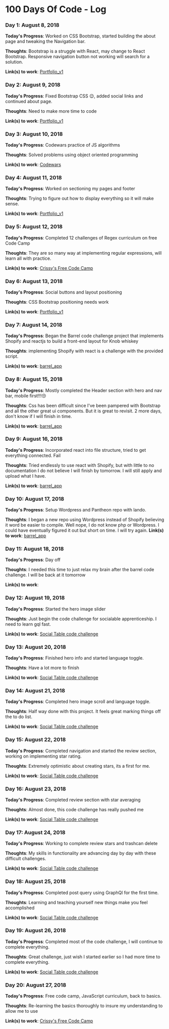# 100 Days Of Code - Log

### Day 1: August 8, 2018

**Today's Progress**: Worked on CSS Bootstrap, started building the about page and tweaking the Navigation bar.

**Thoughts**: Bootstrap is a struggle with React, may change to React Bootstrap. Responsive navigation button not working will search for a solution.  

**Link(s) to work**: [Portfolio_v1](https://github.com/crissygrant82/Portfolio_v1.0)

### Day 2: August 9, 2018

**Today's Progress**: Fixed Bootstrap CSS 😉, added social links and continued about page.

**Thoughts**: Need to make more time to code


**Link(s) to work**: [Portfolio_v1](https://github.com/crissygrant82/Portfolio_v1.0)

### Day 3: August 10, 2018

**Today's Progress**: Codewars practice of JS algorithms

**Thoughts**: Solved problems using object oriented programming


**Link(s) to work**: [Codewars](https://www.codewars.com/users/crystalgrant82/completed_solutions)

### Day 4: August 11, 2018

**Today's Progress**: Worked on sectioning my pages and footer

**Thoughts**: Trying to figure out how to display everything so it will make sense.

**Link(s) to work**: [Portfolio_v1](https://github.com/crissygrant82/Portfolio_v1.0)

### Day 5: August 12, 2018

**Today's Progress**: Completed 12 challenges of Regex curriculum on free Code Camp

**Thoughts**: They are so many way at implementing regular expressions, will learn all with practice.

**Link(s) to work**: [Crissy's Free Code Camp](https://www.freecodecamp.org/crissy)


### Day 6: August 13, 2018

**Today's Progress**: Social buttons and layout positioning

**Thoughts**: CSS Bootstrap positioning needs work


**Link(s) to work**: [Portfolio_v1](https://github.com/crissygrant82/Portfolio_v1.0)


### Day 7: August 14, 2018

**Today's Progress**: Began the Barrel code challenge project that implements Shopify and reactjs to build a front-end layout for Knob whiskey

**Thoughts**: implementing Shopify with react is a challenge with the provided script.


**Link(s) to work**: [barrel_app](https://gitlab.com/crissygrant82/barrel_app)

### Day 8: August 15, 2018

**Today's Progress**: Mostly completed the Header section with hero and nav bar, mobile first!!!😚

**Thoughts**: Css has been difficult since I've been pampered with Bootstrap and all the other great ui components. But it is great to revisit. 2 more days, don't know if I will finish in time.

**Link(s) to work**: [barrel_app](https://gitlab.com/crissygrant82/barrel_app)


### Day 9: August 16, 2018

**Today's Progress**: Incorporated react into file structure, tried to get everything connected. Fail

**Thoughts**: Tried endlessly to use react with Shopify, but with little to no documentation I do not believe I will finish by tomorrow. I will still apply and upload what I have.

**Link(s) to work**: [barrel_app](https://gitlab.com/crissygrant82/barrel_app)

### Day 10: August 17, 2018

**Today's Progress**: Setup Wordpress and Pantheon repo with lando.

**Thoughts**: I began a new repo using Wordpress instead of Shopify believing it word be easier to compile. Well nope, I do not know php or Wordpress. I could have eventually figured it out but short on time. I will try again.
**Link(s) to work**: [barrel_app](https://gitlab.com/crissygrant82/barrel_app)

### Day 11: August 18, 2018

**Today's Progress**: Day off

**Thoughts**: I needed this time to just relax my brain after the barrel code challenge. I will be back at it tomorrow

**Link(s) to work**:

### Day 12: August 19, 2018

**Today's Progress**: Started the hero image slider

**Thoughts**: Just begin the code challenge for socialable apprenticeship. I need to learn gql fast.

**Link(s) to work**: [Social Table code challenge](https://github.com/crissygrant82/socialtable_venue)

### Day 13: August 20, 2018

**Today's Progress**: Finished hero info and started language toggle.

**Thoughts**: Have a lot more to finish

**Link(s) to work**: [Social Table code challenge](https://github.com/crissygrant82/socialtable_venue)

### Day 14: August 21, 2018

**Today's Progress**: Completed hero image scroll and language toggle.

**Thoughts**: Half way done with this project. It feels great marking things off the to do list.

**Link(s) to work**: [Social Table code challenge](https://github.com/crissygrant82/socialtable_venue)


### Day 15: August 22, 2018

**Today's Progress**: Completed navigation and started the review section, working on implementing star rating.

**Thoughts**: Extremely optimistic about creating stars, its a first for me.

**Link(s) to work**: [Social Table code challenge](https://github.com/crissygrant82/socialtable_venue)


### Day 16: August 23, 2018

**Today's Progress**: Completed review section with star averaging

**Thoughts**: Almost done, this code challenge has really pushed me

**Link(s) to work**: [Social Table code challenge](https://github.com/crissygrant82/socialtable_venue)


### Day 17: August 24, 2018

**Today's Progress**: Working to complete review stars and trashcan delete

**Thoughts**: My skills in functionality are advancing day by day with these difficult challenges.

**Link(s) to work**: [Social Table code challenge](https://github.com/crissygrant82/socialtable_venue)



### Day 18: August 25, 2018

**Today's Progress**: Completed post query using GraphQl for the first time.

**Thoughts**: Learning and teaching yourself new things make you feel accomplished

**Link(s) to work**: [Social Table code challenge](https://github.com/crissygrant82/socialtable_venue)


### Day 19: August 26, 2018

**Today's Progress**: Completed most of the code challenge, I will continue to complete everything.

**Thoughts**: Great challenge, just wish I started earlier so I had more time to complete everything.

**Link(s) to work**: [Social Table code challenge](https://github.com/crissygrant82/socialtable_venue)


### Day 20: August 27, 2018

**Today's Progress**: Free code camp, JavaScript curriculum, back to basics.

**Thoughts**: Re-learning the basics thoroughly to insure my understanding to allow me to use   

**Link(s) to work**: [Crissy's Free Code Camp](https://www.freecodecamp.org/crissy)
<!-- ### Day 0: February 30, 2016 (Example 1)
##### (delete me or comment me out)

**Today's Progress**: Fixed CSS, worked on canvas functionality for the app.

**Thoughts:** I really struggled with CSS, but, overall, I feel like I am slowly getting better at it. Canvas is still new for me, but I managed to figure out some basic functionality.

**Link to work:** [Calculator App](http://www.example.com) -->
